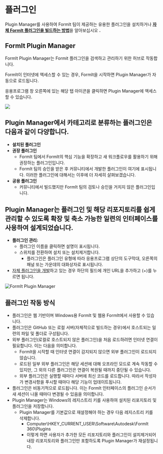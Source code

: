 # 플러그인

Plugin Manager를 사용하여 FormIt 팀이 제공하는 유용한 플러그인을 설치하거나 [**자체 FormIt 플러그인을 빌드하는 방법**](https://formit3d.github.io/FormItExamplePlugins/docs/HowToBuild.html)을 알아보십시오 **.**

## FormIt Plugin Manager

FormIt Plugin Manager는 Formit 플러그인을 검색하고 관리하기 위한 허브로 작동합니다.

FormIt이 인터넷에 액세스할 수 있는 경우, FormIt을 시작하면 Plugin Manager가 자동으로 로드됩니다.

응용프로그램 창 오른쪽에 있는 해당 탭 아이콘을 클릭하면 Plugin Manager에 액세스할 수 있습니다.

![](https://formit3d.github.io/FormItExamplePlugins/docs/images/PluginManagerTab.PNG)

## Plugin Manager에서 카테고리로 분류하는 플러그인은 다음과 같이 다양합니다.

* **설치된 플러그인**
* **권장 플러그인**
   * FormIt 팀에서 FormIt의 핵심 기능을 확장하고 새 워크플로우를 활용하기 위해 권장하는 플러그인입니다.
   * FormIt 팀의 승인을 받은 후 커뮤니티에서 개발한 플러그인이 여기에 표시됩니다. 이러한 플러그인에 대해서는 이후에 더 자세히 살펴보겠습니다.
* **공용 플러그인**
   * 커뮤니티에서 빌드했지만 FormIt 팀의 검토나 승인을 거치지 않은 플러그인입니다.

## Plugin Manager는 플러그인 및 해당 리포지토리를 쉽게 관리할 수 있도록 확장 및 축소 가능한 일련의 인터페이스를 사용하여 설계되었습니다.

* **플러그인 관리:**
   * 플러그인 이름을 클릭하면 설명이 표시됩니다.
   * 스위치를 전환하여 설치 또는 설치제거합니다.
      * 플러그인은 플러그인 유형에 따라 응용프로그램 상단의 도구막대, 오른쪽의 패널 또는 가운데의 대화상자로 표시됩니다.
* [자체 플러그인을 개발](https://formit3d.github.io/FormItExamplePlugins/docs/HowToBuild.html)하고 있는 경우 하단의 필드에 개인 URL을 추가하고 (+)를 누르면 됩니다.

![FormIt Plugin Manager](https://formit3d.github.io/FormItExamplePlugins/docs/images/addNew.png)

## 플러그인 작동 방식

* 플러그인은 웹 기반이며 Windows용 FormIt 및 웹용 FormIt에서 사용할 수 있습니다.
* 플러그인은 GitHub 또는 로컬 서버(자체적으로 빌드하는 경우)에서 호스트되는 일련의 파일 및 폴더로 구성됩니다.
* 외부 플러그인(로컬로 호스트되지 않은 플러그인)을 처음 로드하려면 인터넷 연결이 필요합니다. 이는 다음을 의미합니다.
   * FormIt을 시작할 때 인터넷 연결이 감지되지 않으면 외부 플러그인이 로드되지 않습니다.
   * 로드된 일부 외부 플러그인은 해당 세션에 대해 오프라인 모드로 계속 작동할 수 있지만, 그 외의 다른 플러그인은 연결이 복원될 때까지 중단될 수 있습니다.
   * 외부 플러그인은 실행할 때마다 서버에 최신 코드를 로드합니다. 따라서 작성자가 변경사항을 푸시할 때마다 해당 기능이 업데이트됩니다.
* 플러그인은 비동기적으로 로드됩니다. 이는 FormIt 인터페이스의 플러그인 순서가 새 세션이 나올 때마다 변경될 수 있음을 의미합니다.
* Plugin Manager는 Windows의 레지스트리 키를 사용하여 설치된 리포지토리 및 플러그인을 저장합니다.
   * Plugin Manager를 기본값으로 재설정해야 하는 경우 다음 레지스트리 키를 삭제합니다.
      * Computer\HKEY\_CURRENT\_USER\Software\Autodesk\FormIt 360\Plugins
      * 이렇게 하면 사용자가 추가한 모든 리포지토리와 플러그인이 설치제거되어 내장 리포지토리와 플러그인만 포함하도록 Plugin Manager가 재설정됩니다.
